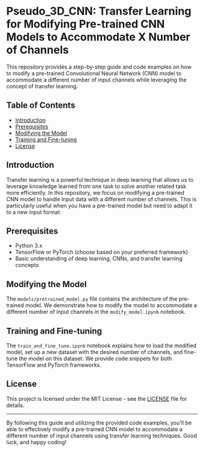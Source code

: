 # Pseudo_3D_CNN: Transfer Learning for Modifying Pre-trained CNN Models to Accommodate X Number of Channels

This repository provides a step-by-step guide and code examples on how to modify a pre-trained Convolutional Neural Network (CNN) model to accommodate a different number of input channels while leveraging the concept of transfer learning. 

## Table of Contents

- [Introduction](#introduction)
- [Prerequisites](#prerequisites)
- [Modifying the Model](#modifying-the-model)
- [Training and Fine-tuning](#training-and-fine-tuning)
- [License](#license)

## Introduction

Transfer learning is a powerful technique in deep learning that allows us to leverage knowledge learned from one task to solve another related task more efficiently. In this repository, we focus on modifying a pre-trained CNN model to handle input data with a different number of channels. This is particularly useful when you have a pre-trained model but need to adapt it to a new input format.

## Prerequisites

- Python 3.x
- TensorFlow or PyTorch (choose based on your preferred framework)
- Basic understanding of deep learning, CNNs, and transfer learning concepts


## Modifying the Model

The `models/pretrained_model.py` file contains the architecture of the pre-trained model. We demonstrate how to modify the model to accommodate a different number of input channels in the `modify_model.ipynb` notebook.

## Training and Fine-tuning

The `train_and_fine_tune.ipynb` notebook explains how to load the modified model, set up a new dataset with the desired number of channels, and fine-tune the model on this dataset. We provide code snippets for both TensorFlow and PyTorch frameworks.


## License

This project is licensed under the MIT License - see the [LICENSE](LICENSE) file for details.

---

By following this guide and utilizing the provided code examples, you'll be able to effectively modify a pre-trained CNN model to accommodate a different number of input channels using transfer learning techniques. Good luck, and happy coding!
